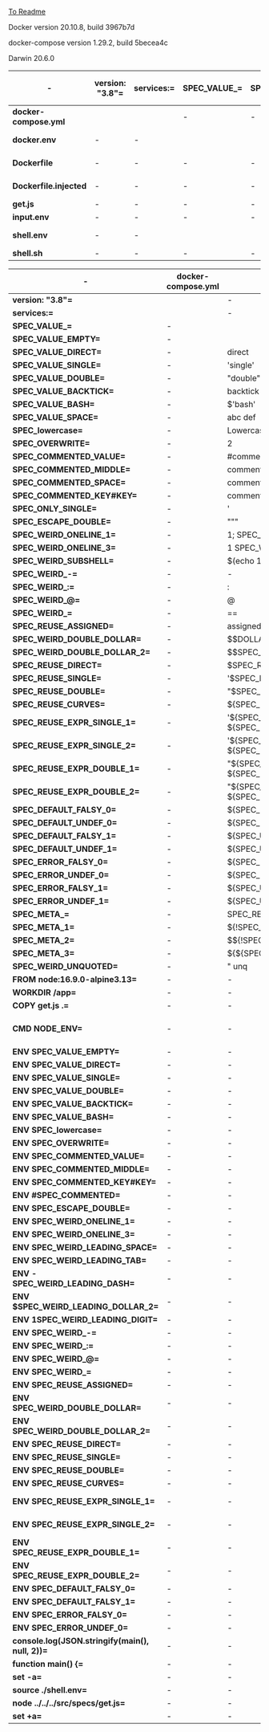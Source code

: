 [To Readme](./README.md)

Docker version 20.10.8, build 3967b7d

docker-compose version 1.29.2, build 5becea4c

Darwin 20.6.0

| - | **version: "3.8"=** | **services:=** | **SPEC_VALUE_=** | **SPEC_VALUE_EMPTY=** | **SPEC_VALUE_DIRECT=** | **SPEC_VALUE_SINGLE=** | **SPEC_VALUE_DOUBLE=** | **SPEC_VALUE_BACKTICK=** | **SPEC_VALUE_BASH=** | **SPEC_VALUE_SPACE=** | **SPEC_lowercase=** | **SPEC_OVERWRITE=** | **SPEC_COMMENTED_VALUE=** | **SPEC_COMMENTED_MIDDLE=** | **SPEC_COMMENTED_SPACE=** | **SPEC_COMMENTED_KEY#KEY=** | **SPEC_ONLY_SINGLE=** | **SPEC_ESCAPE_DOUBLE=** | **SPEC_WEIRD_ONELINE_1=** | **SPEC_WEIRD_ONELINE_3=** | **SPEC_WEIRD_SUBSHELL=** | **SPEC_WEIRD_-=** | **SPEC_WEIRD_:=** | **SPEC_WEIRD_@=** | **SPEC_WEIRD_\=** | **SPEC_REUSE_ASSIGNED=** | **SPEC_WEIRD_DOUBLE_DOLLAR=** | **SPEC_WEIRD_DOUBLE_DOLLAR_2=** | **SPEC_REUSE_DIRECT=** | **SPEC_REUSE_SINGLE=** | **SPEC_REUSE_DOUBLE=** | **SPEC_REUSE_CURVES=** | **SPEC_REUSE_EXPR_SINGLE_1=** | **SPEC_REUSE_EXPR_SINGLE_2=** | **SPEC_REUSE_EXPR_DOUBLE_1=** | **SPEC_REUSE_EXPR_DOUBLE_2=** | **SPEC_DEFAULT_FALSY_0=** | **SPEC_DEFAULT_UNDEF_0=** | **SPEC_DEFAULT_FALSY_1=** | **SPEC_DEFAULT_UNDEF_1=** | **SPEC_ERROR_FALSY_0=** | **SPEC_ERROR_UNDEF_0=** | **SPEC_ERROR_FALSY_1=** | **SPEC_ERROR_UNDEF_1=** | **SPEC_META_=** | **SPEC_META_1=** | **SPEC_META_2=** | **SPEC_META_3=** | **SPEC_WEIRD_UNQUOTED=** | **FROM node:16.9.0-alpine3.13=** | **WORKDIR /app=** | **COPY get.js .=** | **CMD NODE_ENV=** | **ENV SPEC_VALUE_EMPTY=** | **ENV SPEC_VALUE_DIRECT=** | **ENV SPEC_VALUE_SINGLE=** | **ENV SPEC_VALUE_DOUBLE=** | **ENV SPEC_VALUE_BACKTICK=** | **ENV SPEC_VALUE_BASH=** | **ENV SPEC_lowercase=** | **ENV SPEC_OVERWRITE=** | **ENV SPEC_COMMENTED_VALUE=** | **ENV SPEC_COMMENTED_MIDDLE=** | **ENV SPEC_COMMENTED_KEY#KEY=** | **ENV #SPEC_COMMENTED=** | **ENV SPEC_ESCAPE_DOUBLE=** | **ENV SPEC_WEIRD_ONELINE_1=** | **ENV SPEC_WEIRD_ONELINE_3=** | **ENV  SPEC_WEIRD_LEADING_SPACE=** | **ENV 	SPEC_WEIRD_LEADING_TAB=** | **ENV -SPEC_WEIRD_LEADING_DASH=** | **ENV \$SPEC_WEIRD_LEADING_DOLLAR_2=** | **ENV 1SPEC_WEIRD_LEADING_DIGIT=** | **ENV SPEC_WEIRD_-=** | **ENV SPEC_WEIRD_:=** | **ENV SPEC_WEIRD_@=** | **ENV SPEC_WEIRD_\=** | **ENV SPEC_REUSE_ASSIGNED=** | **ENV SPEC_WEIRD_DOUBLE_DOLLAR=** | **ENV SPEC_WEIRD_DOUBLE_DOLLAR_2=** | **ENV SPEC_REUSE_DIRECT=** | **ENV SPEC_REUSE_SINGLE=** | **ENV SPEC_REUSE_DOUBLE=** | **ENV SPEC_REUSE_CURVES=** | **ENV SPEC_REUSE_EXPR_SINGLE_1=** | **ENV SPEC_REUSE_EXPR_SINGLE_2=** | **ENV SPEC_REUSE_EXPR_DOUBLE_1=** | **ENV SPEC_REUSE_EXPR_DOUBLE_2=** | **ENV SPEC_DEFAULT_FALSY_0=** | **ENV SPEC_DEFAULT_FALSY_1=** | **ENV SPEC_ERROR_FALSY_0=** | **ENV SPEC_ERROR_UNDEF_0=** | **console.log(JSON.stringify(main(), null, 2))=** | **function main() {=** | **set -a=** | **source ./shell.env=** | **node ../../../src/specs/get.js=** | **set +a=** |
| - | - | - | - | - | - | - | - | - | - | - | - | - | - | - | - | - | - | - | - | - | - | - | - | - | - | - | - | - | - | - | - | - | - | - | - | - | - | - | - | - | - | - | - | - | - | - | - | - | - | - | - | - | - | - | - | - | - | - | - | - | - | - | - | - | - | - | - | - | - | - | - | - | - | - | - | - | - | - | - | - | - | - | - | - | - | - | - | - | - | - | - | - | - | - | - | - | - | - |
| **docker-compose.yml** |  |  | - | - | - | - | - | - | - | - | - | - | - | - | - | - | - | - | - | - | - | - | - | - | - | - | - | - | - | - | - | - | - | - | - | - | - | - | - | - | - | - | - | - | - | - | - | - | - | - | - | - | - | - | - | - | - | - | - | - | - | - | - | - | - | - | - | - | - | - | - | - | - | - | - | - | - | - | - | - | - | - | - | - | - | - | - | - | - | - | - | - | - | - | - | - | - | - |
| **docker.env** | - | - |  |  | direct | 'single' | "double" | backtick | $'bash' | abc def | Lowercase | 2 | #commented | comment#ed | comment #ed | commented | ' | "\"" | 1; SPEC_WEIRD_ONELINE_2=1 | 1 SPEC_WEIRD_ONELINE_4=1 | $(echo 1) | - | : | @ | == | assigned | $$DOLLAR | $$SPEC_REUSE_ASSIGNED | $SPEC_REUSE_ASSIGNED | '$SPEC_REUSE_ASSIGNED' | "$SPEC_REUSE_ASSIGNED" | ${SPEC_REUSE_ASSIGNED} | '${SPEC_REUSE_ASSIGNED} is ${SPEC_REUSE_ASSIGNED}' | '${SPEC_UNDEFINED} is not ${SPEC_REUSE_ASSIGNED}' | "${SPEC_REUSE_ASSIGNED} is ${SPEC_REUSE_ASSIGNED}" | "${SPEC_UNDEFINED} is not ${SPEC_REUSE_ASSIGNED}" | ${SPEC_REUSE_ASSIGNED:-def} | ${SPEC_REUSE_ASSIGNED-def} | ${SPEC_UNDEFINED:-${SPEC_REUSE_ASSIGNED}} | ${SPEC_UNDEFINED-${SPEC_REUSE_ASSIGNED}} | ${SPEC_REUSE_ASSIGNED?def} | ${SPEC_REUSE_ASSIGNED:?def} | ${SPEC_UNDEFINED:?${SPEC_REUSE_ASSIGNED}} | ${SPEC_UNDEFINED?${SPEC_REUSE_ASSIGNED}} | SPEC_REUSE_ASSIGNED | ${!SPEC_META_} | $${!SPEC_META_} | ${${SPEC_META_}} | " unq | - | - | - | - | - | - | - | - | - | - | - | - | - | - | - | - | - | - | - | - | - | - | - | - | - | - | - | - | - | - | - | - | - | - | - | - | - | - | - | - | - | - | - | - | - | - | - | - | - |
| **Dockerfile** | - | - | - | - | - | - | - | - | - | - | - | - | - | - | - | - | - | - | - | - | - | - | - | - | - | - | - | - | - | - | - | - | - | - | - | - | - | - | - | - | - | - | - | - | - | - | - | - | - |  |  |  | production node get.js | - | - | - | - | - | - | - | - | - | - | - | - | - | - | - | - | - | - | - | - | - | - | - | - | - | - | - | - | - | - | - | - | - | - | - | - | - | - | - | - | - | - | - | - | - |
| **Dockerfile.injected** | - | - | - | - | - | - | - | - | - | - | - | - | - | - | - | - | - | - | - | - | - | - | - | - | - | - | - | - | - | - | - | - | - | - | - | - | - | - | - | - | - | - | - | - | - | - | - | - | - |  |  |  | production node get.js |  | direct | 'single' | "double" | backtick | $'bash' | Lowercase | 2 | #commented | comment#ed | commented | comment | "\"" | 1; SPEC_WEIRD_ONELINE_2=1 | 1 SPEC_WEIRD_ONELINE_4=1 | space | tab | dash1 | ld2 | digit | - | : | @ | == | assigned | $$DOLLAR | $$SPEC_REUSE_ASSIGNED | $SPEC_REUSE_ASSIGNED | '$SPEC_REUSE_ASSIGNED' | "$SPEC_REUSE_ASSIGNED" | ${SPEC_REUSE_ASSIGNED} | '${SPEC_REUSE_ASSIGNED} is ${SPEC_REUSE_ASSIGNED}' | '${SPEC_UNDEFINED} is not ${SPEC_REUSE_ASSIGNED}' | "${SPEC_REUSE_ASSIGNED} is ${SPEC_REUSE_ASSIGNED}" | "${SPEC_UNDEFINED} is not ${SPEC_REUSE_ASSIGNED}" | ${SPEC_REUSE_ASSIGNED:-def} | ${SPEC_UNDEFINED:-${SPEC_REUSE_ASSIGNED}} | ${SPEC_REUSE_ASSIGNED?def} | ${SPEC_REUSE_ASSIGNED:?def} | - | - | - | - | - | - |
| **get.js** | - | - | - | - | - | - | - | - | - | - | - | - | - | - | - | - | - | - | - | - | - | - | - | - | - | - | - | - | - | - | - | - | - | - | - | - | - | - | - | - | - | - | - | - | - | - | - | - | - | - | - | - | - | - | - | - | - | - | - | - | - | - | - | - | - | - | - | - | - | - | - | - | - | - | - | - | - | - | - | - | - | - | - | - | - | - | - | - | - | - | - | - |  |  | - | - | - | - |
| **input.env** | - | - | - | - | - | - | - | - | - | - | - | - | - | - | - | - | - | - | - | - | - | - | - | - | - | - | - | - | - | - | - | - | - | - | - | - | - | - | - | - | - | - | - | - | - | - | - | - | - | - | - | - | - | - | - | - | - | - | - | - | - | - | - | - | - | - | - | - | - | - | - | - | - | - | - | - | - | - | - | - | - | - | - | - | - | - | - | - | - | - | - | - | - | - | - | - | - | - |
| **shell.env** | - | - |  |  | direct | 'single' | "double" | backtick | $'bash' | abc def | Lowercase | 2 | #commented | comment#ed | comment #ed | commented | - | "\"" | 1; SPEC_WEIRD_ONELINE_2=1 | 1 SPEC_WEIRD_ONELINE_4=1 | $(echo 1) | - | : | @ | == | assigned | - | - | $SPEC_REUSE_ASSIGNED | '$SPEC_REUSE_ASSIGNED' | "$SPEC_REUSE_ASSIGNED" | ${SPEC_REUSE_ASSIGNED} | '${SPEC_REUSE_ASSIGNED} is ${SPEC_REUSE_ASSIGNED}' | '${SPEC_UNDEFINED} is not ${SPEC_REUSE_ASSIGNED}' | "${SPEC_REUSE_ASSIGNED} is ${SPEC_REUSE_ASSIGNED}" | "${SPEC_UNDEFINED} is not ${SPEC_REUSE_ASSIGNED}" | ${SPEC_REUSE_ASSIGNED:-def} | ${SPEC_REUSE_ASSIGNED-def} | ${SPEC_UNDEFINED:-${SPEC_REUSE_ASSIGNED}} | ${SPEC_UNDEFINED-${SPEC_REUSE_ASSIGNED}} | ${SPEC_REUSE_ASSIGNED?def} | ${SPEC_REUSE_ASSIGNED:?def} | - | - | SPEC_REUSE_ASSIGNED | ${!SPEC_META_} | - | ${${SPEC_META_}} | " unq | - | - | - | - | - | - | - | - | - | - | - | - | - | - | - | - | - | - | - | - | - | - | - | - | - | - | - | - | - | - | - | - | - | - | - | - | - | - | - | - | - | - | - | - | - | - | - | - | - |
| **shell.sh** | - | - | - | - | - | - | - | - | - | - | - | - | - | - | - | - | - | - | - | - | - | - | - | - | - | - | - | - | - | - | - | - | - | - | - | - | - | - | - | - | - | - | - | - | - | - | - | - | - | - | - | - | - | - | - | - | - | - | - | - | - | - | - | - | - | - | - | - | - | - | - | - | - | - | - | - | - | - | - | - | - | - | - | - | - | - | - | - | - | - | - | - | - | - |  |  |  |  |

| - | **docker-compose.yml** | **docker.env** | **Dockerfile** | **Dockerfile.injected** | **get.js** | **input.env** | **shell.env** | **shell.sh** |
| - | - | - | - | - | - | - | - | - |
| **version: "3.8"=** |  | - | - | - | - | - | - | - |
| **services:=** |  | - | - | - | - | - | - | - |
| **SPEC_VALUE_=** | - |  | - | - | - | - |  | - |
| **SPEC_VALUE_EMPTY=** | - |  | - | - | - | - |  | - |
| **SPEC_VALUE_DIRECT=** | - | direct | - | - | - | - | direct | - |
| **SPEC_VALUE_SINGLE=** | - | 'single' | - | - | - | - | 'single' | - |
| **SPEC_VALUE_DOUBLE=** | - | "double" | - | - | - | - | "double" | - |
| **SPEC_VALUE_BACKTICK=** | - | backtick | - | - | - | - | backtick | - |
| **SPEC_VALUE_BASH=** | - | $'bash' | - | - | - | - | $'bash' | - |
| **SPEC_VALUE_SPACE=** | - | abc def | - | - | - | - | abc def | - |
| **SPEC_lowercase=** | - | Lowercase | - | - | - | - | Lowercase | - |
| **SPEC_OVERWRITE=** | - | 2 | - | - | - | - | 2 | - |
| **SPEC_COMMENTED_VALUE=** | - | #commented | - | - | - | - | #commented | - |
| **SPEC_COMMENTED_MIDDLE=** | - | comment#ed | - | - | - | - | comment#ed | - |
| **SPEC_COMMENTED_SPACE=** | - | comment #ed | - | - | - | - | comment #ed | - |
| **SPEC_COMMENTED_KEY#KEY=** | - | commented | - | - | - | - | commented | - |
| **SPEC_ONLY_SINGLE=** | - | ' | - | - | - | - | - | - |
| **SPEC_ESCAPE_DOUBLE=** | - | "\"" | - | - | - | - | "\"" | - |
| **SPEC_WEIRD_ONELINE_1=** | - | 1; SPEC_WEIRD_ONELINE_2=1 | - | - | - | - | 1; SPEC_WEIRD_ONELINE_2=1 | - |
| **SPEC_WEIRD_ONELINE_3=** | - | 1 SPEC_WEIRD_ONELINE_4=1 | - | - | - | - | 1 SPEC_WEIRD_ONELINE_4=1 | - |
| **SPEC_WEIRD_SUBSHELL=** | - | $(echo 1) | - | - | - | - | $(echo 1) | - |
| **SPEC_WEIRD_-=** | - | - | - | - | - | - | - | - |
| **SPEC_WEIRD_:=** | - | : | - | - | - | - | : | - |
| **SPEC_WEIRD_@=** | - | @ | - | - | - | - | @ | - |
| **SPEC_WEIRD_\=** | - | == | - | - | - | - | == | - |
| **SPEC_REUSE_ASSIGNED=** | - | assigned | - | - | - | - | assigned | - |
| **SPEC_WEIRD_DOUBLE_DOLLAR=** | - | $$DOLLAR | - | - | - | - | - | - |
| **SPEC_WEIRD_DOUBLE_DOLLAR_2=** | - | $$SPEC_REUSE_ASSIGNED | - | - | - | - | - | - |
| **SPEC_REUSE_DIRECT=** | - | $SPEC_REUSE_ASSIGNED | - | - | - | - | $SPEC_REUSE_ASSIGNED | - |
| **SPEC_REUSE_SINGLE=** | - | '$SPEC_REUSE_ASSIGNED' | - | - | - | - | '$SPEC_REUSE_ASSIGNED' | - |
| **SPEC_REUSE_DOUBLE=** | - | "$SPEC_REUSE_ASSIGNED" | - | - | - | - | "$SPEC_REUSE_ASSIGNED" | - |
| **SPEC_REUSE_CURVES=** | - | ${SPEC_REUSE_ASSIGNED} | - | - | - | - | ${SPEC_REUSE_ASSIGNED} | - |
| **SPEC_REUSE_EXPR_SINGLE_1=** | - | '${SPEC_REUSE_ASSIGNED} is ${SPEC_REUSE_ASSIGNED}' | - | - | - | - | '${SPEC_REUSE_ASSIGNED} is ${SPEC_REUSE_ASSIGNED}' | - |
| **SPEC_REUSE_EXPR_SINGLE_2=** | - | '${SPEC_UNDEFINED} is not ${SPEC_REUSE_ASSIGNED}' | - | - | - | - | '${SPEC_UNDEFINED} is not ${SPEC_REUSE_ASSIGNED}' | - |
| **SPEC_REUSE_EXPR_DOUBLE_1=** | - | "${SPEC_REUSE_ASSIGNED} is ${SPEC_REUSE_ASSIGNED}" | - | - | - | - | "${SPEC_REUSE_ASSIGNED} is ${SPEC_REUSE_ASSIGNED}" | - |
| **SPEC_REUSE_EXPR_DOUBLE_2=** | - | "${SPEC_UNDEFINED} is not ${SPEC_REUSE_ASSIGNED}" | - | - | - | - | "${SPEC_UNDEFINED} is not ${SPEC_REUSE_ASSIGNED}" | - |
| **SPEC_DEFAULT_FALSY_0=** | - | ${SPEC_REUSE_ASSIGNED:-def} | - | - | - | - | ${SPEC_REUSE_ASSIGNED:-def} | - |
| **SPEC_DEFAULT_UNDEF_0=** | - | ${SPEC_REUSE_ASSIGNED-def} | - | - | - | - | ${SPEC_REUSE_ASSIGNED-def} | - |
| **SPEC_DEFAULT_FALSY_1=** | - | ${SPEC_UNDEFINED:-${SPEC_REUSE_ASSIGNED}} | - | - | - | - | ${SPEC_UNDEFINED:-${SPEC_REUSE_ASSIGNED}} | - |
| **SPEC_DEFAULT_UNDEF_1=** | - | ${SPEC_UNDEFINED-${SPEC_REUSE_ASSIGNED}} | - | - | - | - | ${SPEC_UNDEFINED-${SPEC_REUSE_ASSIGNED}} | - |
| **SPEC_ERROR_FALSY_0=** | - | ${SPEC_REUSE_ASSIGNED?def} | - | - | - | - | ${SPEC_REUSE_ASSIGNED?def} | - |
| **SPEC_ERROR_UNDEF_0=** | - | ${SPEC_REUSE_ASSIGNED:?def} | - | - | - | - | ${SPEC_REUSE_ASSIGNED:?def} | - |
| **SPEC_ERROR_FALSY_1=** | - | ${SPEC_UNDEFINED:?${SPEC_REUSE_ASSIGNED}} | - | - | - | - | - | - |
| **SPEC_ERROR_UNDEF_1=** | - | ${SPEC_UNDEFINED?${SPEC_REUSE_ASSIGNED}} | - | - | - | - | - | - |
| **SPEC_META_=** | - | SPEC_REUSE_ASSIGNED | - | - | - | - | SPEC_REUSE_ASSIGNED | - |
| **SPEC_META_1=** | - | ${!SPEC_META_} | - | - | - | - | ${!SPEC_META_} | - |
| **SPEC_META_2=** | - | $${!SPEC_META_} | - | - | - | - | - | - |
| **SPEC_META_3=** | - | ${${SPEC_META_}} | - | - | - | - | ${${SPEC_META_}} | - |
| **SPEC_WEIRD_UNQUOTED=** | - | " unq | - | - | - | - | " unq | - |
| **FROM node:16.9.0-alpine3.13=** | - | - |  |  | - | - | - | - |
| **WORKDIR /app=** | - | - |  |  | - | - | - | - |
| **COPY get.js .=** | - | - |  |  | - | - | - | - |
| **CMD NODE_ENV=** | - | - | production node get.js | production node get.js | - | - | - | - |
| **ENV SPEC_VALUE_EMPTY=** | - | - | - |  | - | - | - | - |
| **ENV SPEC_VALUE_DIRECT=** | - | - | - | direct | - | - | - | - |
| **ENV SPEC_VALUE_SINGLE=** | - | - | - | 'single' | - | - | - | - |
| **ENV SPEC_VALUE_DOUBLE=** | - | - | - | "double" | - | - | - | - |
| **ENV SPEC_VALUE_BACKTICK=** | - | - | - | backtick | - | - | - | - |
| **ENV SPEC_VALUE_BASH=** | - | - | - | $'bash' | - | - | - | - |
| **ENV SPEC_lowercase=** | - | - | - | Lowercase | - | - | - | - |
| **ENV SPEC_OVERWRITE=** | - | - | - | 2 | - | - | - | - |
| **ENV SPEC_COMMENTED_VALUE=** | - | - | - | #commented | - | - | - | - |
| **ENV SPEC_COMMENTED_MIDDLE=** | - | - | - | comment#ed | - | - | - | - |
| **ENV SPEC_COMMENTED_KEY#KEY=** | - | - | - | commented | - | - | - | - |
| **ENV #SPEC_COMMENTED=** | - | - | - | comment | - | - | - | - |
| **ENV SPEC_ESCAPE_DOUBLE=** | - | - | - | "\"" | - | - | - | - |
| **ENV SPEC_WEIRD_ONELINE_1=** | - | - | - | 1; SPEC_WEIRD_ONELINE_2=1 | - | - | - | - |
| **ENV SPEC_WEIRD_ONELINE_3=** | - | - | - | 1 SPEC_WEIRD_ONELINE_4=1 | - | - | - | - |
| **ENV  SPEC_WEIRD_LEADING_SPACE=** | - | - | - | space | - | - | - | - |
| **ENV 	SPEC_WEIRD_LEADING_TAB=** | - | - | - | tab | - | - | - | - |
| **ENV -SPEC_WEIRD_LEADING_DASH=** | - | - | - | dash1 | - | - | - | - |
| **ENV \$SPEC_WEIRD_LEADING_DOLLAR_2=** | - | - | - | ld2 | - | - | - | - |
| **ENV 1SPEC_WEIRD_LEADING_DIGIT=** | - | - | - | digit | - | - | - | - |
| **ENV SPEC_WEIRD_-=** | - | - | - | - | - | - | - | - |
| **ENV SPEC_WEIRD_:=** | - | - | - | : | - | - | - | - |
| **ENV SPEC_WEIRD_@=** | - | - | - | @ | - | - | - | - |
| **ENV SPEC_WEIRD_\=** | - | - | - | == | - | - | - | - |
| **ENV SPEC_REUSE_ASSIGNED=** | - | - | - | assigned | - | - | - | - |
| **ENV SPEC_WEIRD_DOUBLE_DOLLAR=** | - | - | - | $$DOLLAR | - | - | - | - |
| **ENV SPEC_WEIRD_DOUBLE_DOLLAR_2=** | - | - | - | $$SPEC_REUSE_ASSIGNED | - | - | - | - |
| **ENV SPEC_REUSE_DIRECT=** | - | - | - | $SPEC_REUSE_ASSIGNED | - | - | - | - |
| **ENV SPEC_REUSE_SINGLE=** | - | - | - | '$SPEC_REUSE_ASSIGNED' | - | - | - | - |
| **ENV SPEC_REUSE_DOUBLE=** | - | - | - | "$SPEC_REUSE_ASSIGNED" | - | - | - | - |
| **ENV SPEC_REUSE_CURVES=** | - | - | - | ${SPEC_REUSE_ASSIGNED} | - | - | - | - |
| **ENV SPEC_REUSE_EXPR_SINGLE_1=** | - | - | - | '${SPEC_REUSE_ASSIGNED} is ${SPEC_REUSE_ASSIGNED}' | - | - | - | - |
| **ENV SPEC_REUSE_EXPR_SINGLE_2=** | - | - | - | '${SPEC_UNDEFINED} is not ${SPEC_REUSE_ASSIGNED}' | - | - | - | - |
| **ENV SPEC_REUSE_EXPR_DOUBLE_1=** | - | - | - | "${SPEC_REUSE_ASSIGNED} is ${SPEC_REUSE_ASSIGNED}" | - | - | - | - |
| **ENV SPEC_REUSE_EXPR_DOUBLE_2=** | - | - | - | "${SPEC_UNDEFINED} is not ${SPEC_REUSE_ASSIGNED}" | - | - | - | - |
| **ENV SPEC_DEFAULT_FALSY_0=** | - | - | - | ${SPEC_REUSE_ASSIGNED:-def} | - | - | - | - |
| **ENV SPEC_DEFAULT_FALSY_1=** | - | - | - | ${SPEC_UNDEFINED:-${SPEC_REUSE_ASSIGNED}} | - | - | - | - |
| **ENV SPEC_ERROR_FALSY_0=** | - | - | - | ${SPEC_REUSE_ASSIGNED?def} | - | - | - | - |
| **ENV SPEC_ERROR_UNDEF_0=** | - | - | - | ${SPEC_REUSE_ASSIGNED:?def} | - | - | - | - |
| **console.log(JSON.stringify(main(), null, 2))=** | - | - | - | - |  | - | - | - |
| **function main() {=** | - | - | - | - |  | - | - | - |
| **set -a=** | - | - | - | - | - | - | - |  |
| **source ./shell.env=** | - | - | - | - | - | - | - |  |
| **node ../../../src/specs/get.js=** | - | - | - | - | - | - | - |  |
| **set +a=** | - | - | - | - | - | - | - |  |